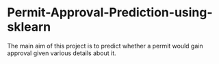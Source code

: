 # Permit-Approval-Prediction-using-sklearn
The main aim of this project is to predict whether a permit would gain approval given various details about it.
